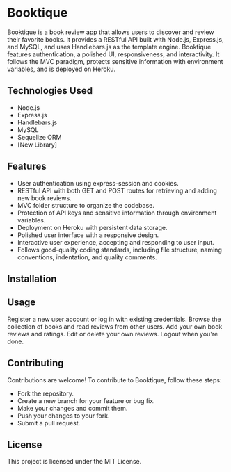 # Booktique

Booktique is a book review app that allows users to discover and review their favorite books. It provides a RESTful API built with Node.js, Express.js, and MySQL, and uses Handlebars.js as the template engine. Booktique features authentication, a polished UI, responsiveness, and interactivity. It follows the MVC paradigm, protects sensitive information with environment variables, and is deployed on Heroku.

## Technologies Used

- Node.js
- Express.js
- Handlebars.js
- MySQL
- Sequelize ORM
- [New Library]

## Features

- User authentication using express-session and cookies.
- RESTful API with both GET and POST routes for retrieving and adding new book reviews.
- MVC folder structure to organize the codebase.
- Protection of API keys and sensitive information through environment variables.
- Deployment on Heroku with persistent data storage.
- Polished user interface with a responsive design.
- Interactive user experience, accepting and responding to user input.
- Follows good-quality coding standards, including file structure, naming conventions, indentation, and quality comments.

## Installation


## Usage

Register a new user account or log in with existing credentials.
Browse the collection of books and read reviews from other users.
Add your own book reviews and ratings.
Edit or delete your own reviews.
Logout when you're done.

## Contributing

Contributions are welcome! To contribute to Booktique, follow these steps:
- Fork the repository.
- Create a new branch for your feature or bug fix.
- Make your changes and commit them.
- Push your changes to your fork.
- Submit a pull request.

## License

This project is licensed under the MIT License.

